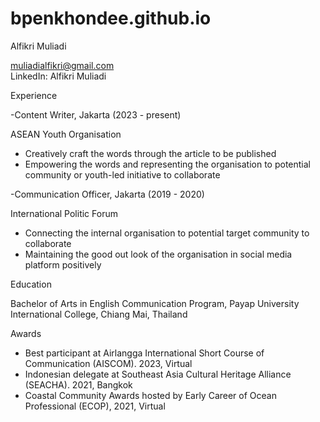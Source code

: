 
# bpenkhondee.github.io

Alfikri Muliadi 

muliadialfikri@gmail.com  
LinkedIn: Alfikri Muliadi

Experience

-Content Writer, Jakarta (2023 - present)

ASEAN Youth Organisation
* Creatively craft the words through the article to be published
* Empowering the words and representing the organisation to potential community or youth-led initiative to collaborate

-Communication Officer, Jakarta (2019 - 2020)

International Politic Forum
* Connecting the internal organisation to potential target community to collaborate
* Maintaining the good out look of the organisation in social media platform positively

Education

Bachelor of Arts in English Communication Program, Payap University International College, Chiang Mai, Thailand

Awards

* Best participant at Airlangga International Short Course of Communication (AISCOM). 2023, Virtual
* Indonesian delegate at Southeast Asia Cultural Heritage Alliance (SEACHA). 2021, Bangkok
* Coastal Community Awards hosted by Early Career of Ocean Professional (ECOP), 2021, Virtual
